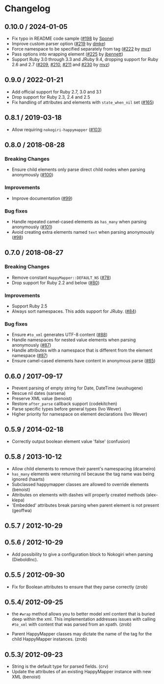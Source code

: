 # Changelog

## 0.10.0 / 2024-01-05

* Fix typo in README code sample ([#198] by [Spone])
* Improve custom parser option ([#219] by [dmke])
* Force namespace to be specified separately from tag ([#222] by [mvz])
* Pass options into wrapping element ([#225] by [jbennett])
* Support Ruby 3.0 through 3.3 and JRuby 9.4, dropping support for Ruby 2.6 and 2.7
  ([#209], [#210], [#211] and [#230] by [mvz])

[Spone]: https://github.com/Spone
[dmke]: https://github.com/dmke
[jbennett]: https://github.com/jbennett
[mvz]: https://github.com/mvz

[#198]: https://github.com/mvz/happymapper/pull/198
[#209]: https://github.com/mvz/happymapper/pull/209
[#210]: https://github.com/mvz/happymapper/pull/210
[#211]: https://github.com/mvz/happymapper/pull/211
[#219]: https://github.com/mvz/happymapper/pull/219
[#222]: https://github.com/mvz/happymapper/pull/222
[#225]: https://github.com/mvz/happymapper/pull/225
[#230]: https://github.com/mvz/happymapper/pull/230

## 0.9.0 / 2022-01-21

* Add official support for Ruby 2.7, 3.0 and 3.1
* Drop support for Ruby 2.3, 2.4 and 2.5
* Fix handling of attributes and elements with `state_when_nil` set
  ([#165](https://github.com/mvz/happymapper/pull/165))

## 0.8.1 / 2019-03-18

* Allow requiring `nokogiri-happymapper`
  ([#103](https://github.com/mvz/happymapper/pull/103))

## 0.8.0 / 2018-08-28

### Breaking Changes

* Ensure child elements only parse direct child nodes when parsing anonymously
  ([#100](https://github.com/mvz/happymapper/pull/100))

### Improvements

* Improve documentation
  ([#99](https://github.com/mvz/happymapper/pull/99))

### Bug fixes

* Handle repeated camel-cased elements as `has_many` when parsing anonymously
  ([#101](https://github.com/mvz/happymapper/pull/101))
* Avoid creating extra elements named `text` when parsing anonymously
  ([#98](https://github.com/mvz/happymapper/pull/98))

## 0.7.0 / 2018-08-27

### Breaking Changes

* Remove constant `HappyMapper::DEFAULT_NS`
  ([#78](https://github.com/mvz/happymapper/pull/78))
* Drop support for Ruby 2.2 and below
  ([#80](https://github.com/mvz/happymapper/pull/80))

### Improvements

* Support Ruby 2.5
* Always sort namespaces. This adds support for JRuby.
  ([#84](https://github.com/mvz/happymapper/pull/84))

### Bug fixes

* Ensure `#to_xml` generates UTF-8 content
  ([#88](https://github.com/mvz/happymapper/pull/88))
* Handle namespaces for nested value elements when parsing anonymously
  ([#87](https://github.com/mvz/happymapper/pull/87))
* Handle attributes with a namespace that is different from the element
  namespace ([#87](https://github.com/mvz/happymapper/pull/87))
* Ensure camel-cased elements have content in anonymous parse
  ([#85](https://github.com/mvz/happymapper/pull/85))

## 0.6.0 / 2017-09-17

* Prevent parsing of empty string for Date, DateTime (wushugene)
* Rescue nil dates (sarsena)
* Preserve XML value (benoist)
* Restore `after_parse` callback support (codekitchen)
* Parse specific types before general types (Ivo Wever)
* Higher priority for namespace on element declarations (Ivo Wever)

## 0.5.9 / 2014-02-18

* Correctly output boolean element value 'false'  (confusion)

## 0.5.8 / 2013-10-12

* Allow child elements to remove their parent's namespacing (dcarneiro)
* `has_many` elements were returning nil because the tag name was being ignored (haarts)
* Subclassed happymapper classes are allowed to override elements (benoist)
* Attributes on elements with dashes will properly created methods (alex-klepa)
* 'Embedded' attributes break parsing when parent element is not present (geoffwa)

## 0.5.7 / 2012-10-29

## 0.5.6 / 2012-10-29

* Add possibility to give a configuration block to Nokogiri when parsing (DieboldInc).

## 0.5.5 / 2012-09-30

* Fix for Boolean attributes to ensure that they parse correctly (zrob)

## 0.5.4/ 2012-09-25

* the `#wrap` method allows you to better model xml content that is buried deep
  within the xml. This implementation addresses issues with calling `#to_xml`
  with content that was parsed from an xpath. (zrob)

* Parent HappyMapper classes may dictate the name of the tag for the child
  HappyMapper instances. (zrob)

## 0.5.3/ 2012-09-23

* String is the default type for parsed fields. (crv)
* Update the attributes of an existing HappyMapper instance with new XML (benoist)
